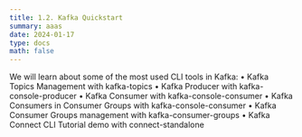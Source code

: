```yaml
---
title: 1.2. Kafka Quickstart
summary: aaas
date: 2024-01-17
type: docs
math: false
---
```


We will learn about some of the most used CLI tools in Kafka:
• Kafka Topics Management with kafka-topics
• Kafka Producer with kafka-console-producer
• Kafka Consumer with kafka-console-consumer
• Kafka Consumers in Consumer Groups with kafka-console-consumer
• Kafka Consumer Groups management with kafka-consumer-groups
• Kafka Connect CLI Tutorial demo with connect-standalone